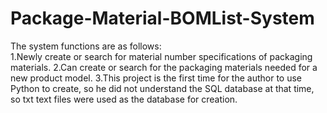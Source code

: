 # Package-Material-BOMList-System
The system functions are as follows:  
1.Newly create or search for material number specifications of packaging materials. 
2.Can create or search for the packaging materials needed for a new product model. 
3.This project is the first time for the author to use Python to create, so he did not understand the SQL database at that time, so txt text files were used as the database for creation.
